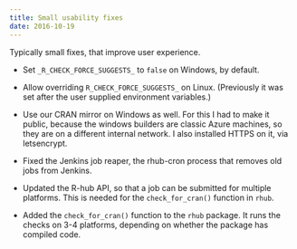 ```yaml
---
title: Small usability fixes
date: 2016-10-19
---
```


Typically small fixes, that improve user experience.

* Set `_R_CHECK_FORCE_SUGGESTS_` to `false` on Windows, by default.

* Allow overriding `R_CHECK_FORCE_SUGGESTS_` on Linux. (Previously it was set after the user supplied environment variables.)

* Use our CRAN mirror on Windows as well. For this I had to make it public, because the windows builders are classic Azure machines, so they are on a different internal network. I also installed HTTPS on it, via letsencrypt.

* Fixed the Jenkins job reaper, the rhub-cron process that removes old jobs from Jenkins.

* Updated the R-hub API, so that a job can be submitted for multiple platforms. This is needed for the `check_for_cran()` function in `rhub`.

* Added the `check_for_cran()` function to the `rhub` package. It runs the checks on 3-4 platforms, depending on whether the package has compiled code.

